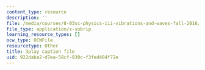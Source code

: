 ```yaml
---
content_type: resource
description: ''
file: /media/courses/8-03sc-physics-iii-vibrations-and-waves-fall-2016/922daba2d7ea58cf930cf3fed404f72e_4ysFC9vd3GE.vtt
file_type: application/x-subrip
learning_resource_types: []
ocw_type: OCWFile
resourcetype: Other
title: 3play caption file
uid: 922daba2-d7ea-58cf-930c-f3fed404f72e
---
```

